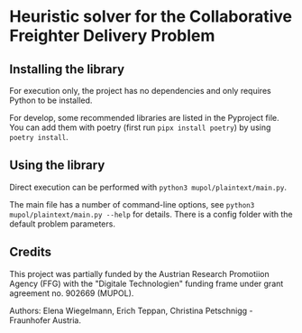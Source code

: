 # Heuristic solver for the Collaborative Freighter Delivery Problem


## Installing the library

For execution only, the project has no dependencies and only requires Python to be installed.

For develop, some recommended libraries are listed in the Pyproject file.
You can add them with poetry (first run `pipx install poetry`) by using `poetry install`.


## Using the library

Direct execution can be performed with `python3 mupol/plaintext/main.py`.

The main file has a number of command-line options, see `python3 mupol/plaintext/main.py --help` for details.
There is a config folder with the default problem parameters.


## Credits

This project was partially funded by the Austrian Research Promotiion Agency (FFG) with the "Digitale Technologien" funding frame under grant agreement no. 902669 (MUPOL).

Authors: Elena Wiegelmann, Erich Teppan, Christina Petschnigg - Fraunhofer Austria.
